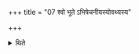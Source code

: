 +++
title = "07 श्वो भूते ऽभिषेचनीयस्योवथ्यस्य"

+++

<details><summary>थिते</summary>

श्वो भूते ऽभिषेचनीयस्योवथ्यस्य दीक्षाः प्रक्रमयति ७
</details>
